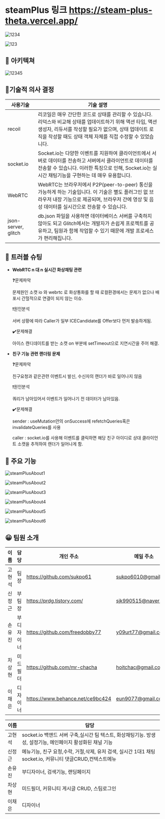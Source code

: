 # steamPlus 링크 https://steam-plus-theta.vercel.app/

![1234](https://user-images.githubusercontent.com/116047764/224586337-350a3cf1-abc1-464e-acbc-3fe5134789dc.png)

![123](https://user-images.githubusercontent.com/116047764/224586342-3c373968-0385-42b4-b380-0cc4d9388ec4.png)

## 🏡 아키텍쳐

![12345](https://user-images.githubusercontent.com/116047764/224586419-ba9b63b4-f84f-4805-a45a-227aea379096.png)

## 🎲기술적 의사 결정

| 사용기술 | 기술 설명 |
| --- | --- |
| recoil | 리코일은 매우 간단한 코드로 상태를 관리할 수 있습니다. 리덕스와 비교해 상태를 업데이트하기 위해 액션 타입, 액션 생성자, 리듀서를 작성할 필요가 없으며, 상태 업데이트 로직을 작성할 때도 상태 객체 자체를 직접 수정할 수 있었습니다. |
| socket.io | Socket.io는 다양한 이벤트를 지원하여 클라이언트에서 서버로 데이터를 전송하고 서버에서 클라이언트로 데이터를 전송할 수 있습니다. 이러한 특징으로 인해, Socket.io는 실시간 채팅기능을 구현하는 데 매우 유용합니다. |
| WebRTC | WebRTC는 브라우저에서 P2P(peer-to-peer) 통신을 가능하게 하는 기술입니다. 이 기술은 별도 플러그인 없 브라우저 내장 기능으로 제공되며, 브라우저 간에 영상 및 음성 데이터를 실시간으로 전송할 수 있습니다. |
| json-server, glitch | db.json 파일을 사용하면 데이터베이스 서버를 구축하지 않아도 되고 Glitch에서는 개발자가 손쉽게 프로젝트를 공유하고, 팀원과 함께 작업할 수 있기 때문에 개발 프로세스가 편리해집니다. |

## 🔧 트러블 슈팅

- **WebRTC n 대 n 실시간 화상채팅 관련**
    
    ❓문제파악
    
    문제원인 소캣 io 와 webrtc 로 화상통화를 할 때 로컬환경에서는 문제가 없으나 배포시 간헐적으로 연결이 되지 않는 이슈.
    
    ❗원인분석
    
    서버 상황에 따라 Caller가 일부 ICECandidate를 Offer보다 먼저 발송하게됨.
    
    ✔️문제해결
    
    아이스 캔디데이트를 받는 소캣 on 부분에 setTimeout으로 지연시간을 주어 해결.
    

- **친구 기능 관련 랜더링 문제**
    
    ❓문제파악
    
    친구요청과 같은관련 이벤트시 발신, 수신자의 랜더가 바로 일어나지 않음
    
    ❗원인분석
    
    쿼리가 남아있어서 이벤트가 일어나기 전 데이터가 남아있음. 
    
    ✔️문제해결
    
    sender : useMutation안의 onSuccess에 refetchQueries혹은 invalidateQueries를 사용
    
    caller : socket.io를 사용해 이벤트를 클릭하면 해당 친구 아이디로 상대 클라이언트 소캣을 추적하여 랜더가 일어나게 함.
    

## 📘 주요 기능
![steamPlusAbout1](https://user-images.githubusercontent.com/116047764/224586153-02c73544-f8ec-425a-bb61-de2a78c8d450.jpg)

![steamPlusAbout2](https://user-images.githubusercontent.com/116047764/224586191-a4559ac3-ee87-40d4-ace3-39bd41afcf86.jpg)

![steamPlusAbout3](https://user-images.githubusercontent.com/116047764/224586194-271b52b5-a200-422a-9d6f-68b3112d8d8e.jpg)

![steamPlusAbout4](https://user-images.githubusercontent.com/116047764/224586240-cbd09128-0af8-411a-9c78-969267fb984d.jpg)

![steamPlusAbout5](https://user-images.githubusercontent.com/116047764/224586243-91d18e0d-a3cc-46fc-9f30-c58b15a53d4f.jpg)

![steamPlusAbout6](https://user-images.githubusercontent.com/116047764/224586246-1e1c37a5-c475-4474-854c-0ba3d7bbc37d.jpg)

## 😀 팀원 소개

| 이름 | 담당 | 개인 주소 | 메일 주소 |
| --- | --- | --- | --- |
| 고현석 | 팀장 | https://github.com/sukpo61 | sukpo6010@gmail.com |
| 신정근 | 부팀장 | https://prdg.tistory.com/ | sjk990515@naver.com |
| 손유진 | 부디자이너 | https://github.com/freedobby77 | y09urt77@gmail.com |
| 차상현 | 미드필더 | https://github.com/mr-chacha | hoitchac@gmail.com |
| 이채은  | 디자이너 | https://www.behance.net/ce9bc424 | eun9077@gmail.com |

| 이름 | 담당 |
| --- | --- |
| 고현석 | socket.io 백앤드 서버 구축,실시간 팀 텍스트, 화상채팅기능. 방생성, 설정기능, 메인페이지 활성화된 채널 기능 |
| 신정근 | 메뉴기능, 친구 요청,수락, 거절,삭제, 유저 검색, 실시간 1대1 채팅 socket.io, 커뮤니티 댓글CRUD,컨텍스트메뉴 |
| 손유진 | 부디자이너, 검색기능, 랜딩페이지 |
| 차상현 | 미드필더, 커뮤니티 게시글 CRUD, 스팀로그인 |
| 이채은 | 디자이너 |

